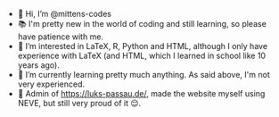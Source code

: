 - 👋 Hi, I’m @mittens-codes
- 📚 I'm pretty new in the world of coding and still learning, so please have patience with me.
- 👀 I’m interested in LaTeX, R, Python and HTML, although I only have experience with LaTeX (and HTML, which I learned in school like 10 years ago).
- 🌱 I’m currently learning pretty much anything. As said above, I'm not very experienced.
- 👾 Admin of https://luks-passau.de/, made the website myself using NEVE, but still very proud of it 😌.


<!---
mittens-codes/mittens-codes is a ✨ special ✨ repository because its `README.md` (this file) appears on your GitHub profile.
You can click the Preview link to take a look at your changes.
--->
